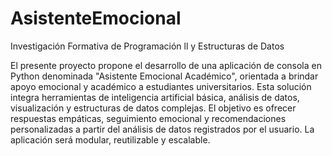 # AsistenteEmocional
Investigación Formativa de Programación ll y Estructuras de Datos 

El presente proyecto propone el desarrollo de una aplicación de consola en Python denominada "Asistente Emocional Académico", orientada a brindar apoyo emocional y académico a estudiantes universitarios. Esta solución integra herramientas de inteligencia artificial básica, análisis de datos, visualización y estructuras de datos complejas. El objetivo es ofrecer respuestas empáticas, seguimiento emocional y recomendaciones personalizadas a partir del análisis de datos registrados por el usuario. La aplicación será modular, reutilizable y escalable.
